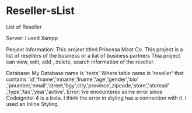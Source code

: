 # Reseller-sList
List of Reseller

Server:
I used Xampp

Peojext Information:
This orojext titled Princesa Meat Co. This project is a list of resellers 
of the business or a liat of business partners
Thia project can view, edit, add , delete, search information of
the reseller.

Database:
My Database name is 'tests'
Where table name is 'reseller'
that contains  'id','fname','mname','lname','age','gender','bio'
,'pnumber,'email','street,'bgy',city,'province',zipcode,'store','storead'
,'type','tax','year','active'.
Error:
Ive encounterex some error since Codeigniter 4 is a beta. I think the error in styling
has a connection with it. I used an Inline Styling.
